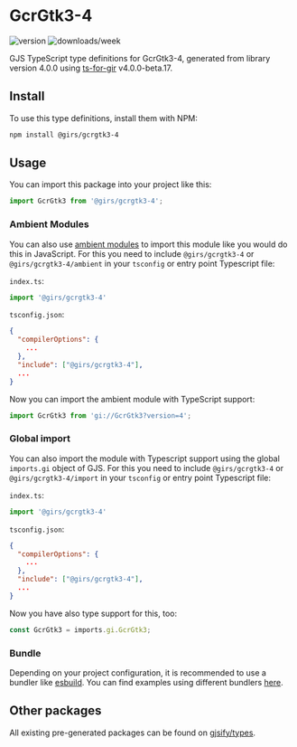 
# GcrGtk3-4

![version](https://img.shields.io/npm/v/@girs/gcrgtk3-4)
![downloads/week](https://img.shields.io/npm/dw/@girs/gcrgtk3-4)


GJS TypeScript type definitions for GcrGtk3-4, generated from library version 4.0.0 using [ts-for-gir](https://github.com/gjsify/ts-for-gir) v4.0.0-beta.17.


## Install

To use this type definitions, install them with NPM:
```bash
npm install @girs/gcrgtk3-4
```

## Usage

You can import this package into your project like this:
```ts
import GcrGtk3 from '@girs/gcrgtk3-4';
```

### Ambient Modules

You can also use [ambient modules](https://github.com/gjsify/ts-for-gir/tree/main/packages/cli#ambient-modules) to import this module like you would do this in JavaScript.
For this you need to include `@girs/gcrgtk3-4` or `@girs/gcrgtk3-4/ambient` in your `tsconfig` or entry point Typescript file:

`index.ts`:
```ts
import '@girs/gcrgtk3-4'
```

`tsconfig.json`:
```json
{
  "compilerOptions": {
    ...
  },
  "include": ["@girs/gcrgtk3-4"],
  ...
}
```

Now you can import the ambient module with TypeScript support: 

```ts
import GcrGtk3 from 'gi://GcrGtk3?version=4';
```

### Global import

You can also import the module with Typescript support using the global `imports.gi` object of GJS.
For this you need to include `@girs/gcrgtk3-4` or `@girs/gcrgtk3-4/import` in your `tsconfig` or entry point Typescript file:

`index.ts`:
```ts
import '@girs/gcrgtk3-4'
```

`tsconfig.json`:
```json
{
  "compilerOptions": {
    ...
  },
  "include": ["@girs/gcrgtk3-4"],
  ...
}
```

Now you have also type support for this, too:

```ts
const GcrGtk3 = imports.gi.GcrGtk3;
```

### Bundle

Depending on your project configuration, it is recommended to use a bundler like [esbuild](https://esbuild.github.io/). You can find examples using different bundlers [here](https://github.com/gjsify/ts-for-gir/tree/main/examples).

## Other packages

All existing pre-generated packages can be found on [gjsify/types](https://github.com/gjsify/types).

